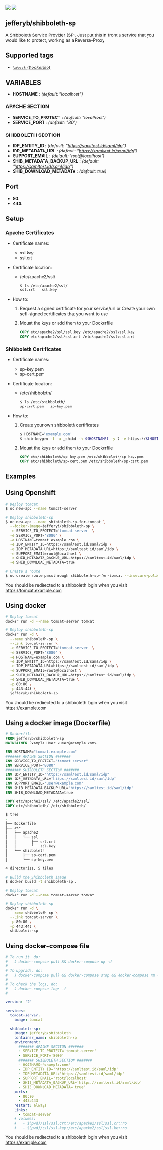 [![](https://images.microbadger.com/badges/version/jefferyb/shibboleth-sp.svg)](http://microbadger.com/images/jefferyb/shibboleth-sp "Get your own version badge on microbadger.com") [![](https://images.microbadger.com/badges/image/jefferyb/shibboleth-sp.svg)](http://microbadger.com/images/jefferyb/shibboleth-sp "Get your own image badge on microbadger.com")

## jefferyb/shibboleth-sp
A Shibboleth Service Provider (SP). Just put this in front a service that you would like to protect, working as a Reverse-Proxy

## Supported tags
-	[`latest` (*Dockerfile*)](https://github.com/jefferyb/docker-shibboleth-sp/blob/master/Dockerfile)

## VARIABLES
- **HOSTNAME** : *(default: "localhost")*

### APACHE SECTION
- **SERVICE_TO_PROTECT** : *(default: "localhost")*
- **SERVICE_PORT** : *(default: "80")*

### SHIBBOLETH SECTION
- **IDP_ENTITY_ID** : *(default: "https://samltest.id/saml/idp")*
- **IDP_METADATA_URL** : *(default: "https://samltest.id/saml/idp")*
- **SUPPORT_EMAIL** : *(default: 'root@localhost')*
- **SHIB_METADATA_BACKUP_URL** : *(default: "https://samltest.id/saml/idp")*
- **SHIB_DOWNLOAD_METADATA** : *(default: true)*

## Port
- **80**.
- **443**.

## Setup
### Apache Certificates

* Certificate names:
  * ssl.key
  * ssl.crt

* Certificate location:

  * /etc/apache2/ssl/

    ```bash
    $ ls /etc/apache2/ssl/
    ssl.crt   ssl.key
    ```

* How to:
  1. Request a signed certificate for your service/url or Create your own sefl-signed certificates that you want to use

  2. Mount the keys or add them to your Dockerfile

      ```Dockerfile
      COPY etc/apache2/ssl/ssl.key /etc/apache2/ssl/ssl.key
      COPY etc/apache2/ssl/ssl.crt /etc/apache2/ssl/ssl.crt
      ```

### Shibboleth Certificates

* Certificate names:
  * sp-key.pem
  * sp-cert.pem

* Certificate location:

  * /etc/shibboleth/

    ```bash
    $ ls /etc/shibboleth/
    sp-cert.pem   sp-key.pem
    ```

* How to:
  1. Create your own shibboleth certificates


      ```bash
      $ HOSTNAME='example.com'
      $ shib-keygen -f -u _shibd -h ${HOSTNAME} -y 7 -e https://${HOSTNAME}/shibboleth -o etc/shibboleth/
      ```

  2. Mount the keys or add them to your Dockerfile

      ```Dockerfile
      COPY etc/shibboleth/sp-key.pem /etc/shibboleth/sp-key.pem
      COPY etc/shibboleth/sp-cert.pem /etc/shibboleth/sp-cert.pem
      ```

## Examples

## **Using Openshift**

```bash
# Deploy tomcat
$ oc new-app --name tomcat-server

# Deploy shibboleth-sp
$ oc new-app --name shibboleth-sp-for-tomcat \
  --docker-image=jefferyb/shibboleth-sp \
  -e SERVICE_TO_PROTECT='tomcat-server' \
  -e SERVICE_PORT='8080' \
  -e HOSTNAME=tomcat.example.com \
  -e IDP_ENTITY_ID=https://samltest.id/saml/idp \
  -e IDP_METADATA_URL=https://samltest.id/saml/idp \
  -e SUPPORT_EMAIL=root@localhost \
  -e SHIB_METADATA_BACKUP_URL=https://samltest.id/saml/idp \
  -e SHIB_DOWNLOAD_METADATA=true

# Create a route
$ oc create route passthrough shibboleth-sp-for-tomcat --insecure-policy=Redirect --service shibboleth-sp-for-tomcat --port='443-tcp' --hostname=tomcat.example.com
```

You should be redirected to a shibboleth login when you visit https://tomcat.example.com

## **Using docker**

```bash
# Deploy tomcat
docker run -d --name tomcat-server tomcat

# Deploy shibboleth-sp
docker run -d \
  --name shibboleth-sp \
  --link tomcat-server \
  -e SERVICE_TO_PROTECT='tomcat-server' \
  -e SERVICE_PORT='8080' \
  -e HOSTNAME=example.com \
  -e IDP_ENTITY_ID=https://samltest.id/saml/idp \
  -e IDP_METADATA_URL=https://samltest.id/saml/idp \
  -e SUPPORT_EMAIL=root@localhost \
  -e SHIB_METADATA_BACKUP_URL=https://samltest.id/saml/idp \
  -e SHIB_DOWNLOAD_METADATA=true \
  -p 80:80 \
  -p 443:443 \
  jefferyb/shibboleth-sp
```

You should be redirected to a shibboleth login when you visit https://example.com


## **Using a docker image (Dockerfile)**

```Dockerfile
# Dockerfile
FROM jefferyb/shibboleth-sp
MAINTAINER Example User <user@example.com>

ENV HOSTNAME="tomcat.example.com"
####### APACHE SECTION #######
ENV SERVICE_TO_PROTECT="tomcat-server"
ENV SERVICE_PORT="8080"
####### SHIBBOLETH SECTION #######
ENV IDP_ENTITY_ID="https://samltest.id/saml/idp"
ENV IDP_METADATA_URL="https://samltest.id/saml/idp"
ENV SUPPORT_EMAIL='user@example.com'
ENV SHIB_METADATA_BACKUP_URL="https://samltest.id/saml/idp"
ENV SHIB_DOWNLOAD_METADATA=true

COPY etc/apache2/ssl/ /etc/apache2/ssl/
COPY etc/shibboleth/ /etc/shibboleth/
```

```bash
$ tree
.
├── Dockerfile
├── etc
│   ├── apache2
│   │   └── ssl
│   │       ├── ssl.crt
│   │       └── ssl.key
│   └── shibboleth
│       ├── sp-cert.pem
│       └── sp-key.pem

4 directories, 5 files

# Build the Shibboleth image
$ docker build -t shibboleth-sp .

# Deploy tomcat
docker run -d --name tomcat-server tomcat

# Deploy shibboleth-sp
docker run -d \
  --name shibboleth-sp \
  --link tomcat-server \
  -p 80:80 \
  -p 443:443 \
  shibboleth-sp
```

## **Using docker-compose file**

```yaml
# To run it, do:
#   $ docker-compose pull && docker-compose up -d
#
# To upgrade, do:
#   $ docker-compose pull && docker-compose stop && docker-compose rm -f && docker-compose up -d
#
# To check the logs, do:
#   $ docker-compose logs -f
#

version: '2'

services:
  tomcat-server:
    image: tomcat

  shibboleth-sp:
    image: jefferyb/shibboleth
    container_name: shibboleth-sp
    environment:
      ####### APACHE SECTION #######
      - SERVICE_TO_PROTECT='tomcat-server'
      - SERVICE_PORT='8080'
      ####### SHIBBOLETH SECTION #######
      - HOSTNAME='example.com'
      - IDP_ENTITY_ID='https://samltest.id/saml/idp'
      - IDP_METADATA_URL='https://samltest.id/saml/idp'
      - SUPPORT_EMAIL='root@localhost'
      - SHIB_METADATA_BACKUP_URL='https://samltest.id/saml/idp'
      - SHIB_DOWNLOAD_METADATA='true'
    ports:
      - 80:80
      - 443:443
    restart: always
    links:
      - tomcat-server
    # volumes:
    #   - $(pwd)/ssl/ssl.crt:/etc/apache2/ssl/ssl.crt:ro
    #   - $(pwd)/ssl/ssl.key:/etc/apache2/ssl/ssl.key:ro
```

You should be redirected to a shibboleth login when you visit https://example.com

